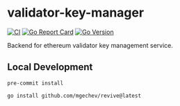 # validator-key-manager

[![CI](https://github.com/zheli/validator-key-manager-backend/actions/workflows/ci.yml/badge.svg)](https://github.com/zheli/validator-key-manager-backend/actions/workflows/ci.yml)
[![Go Report Card](https://goreportcard.com/badge/github.com/zheli/validator-key-manager-backend)](https://goreportcard.com/report/github.com/zheli/validator-key-manager-backend)
[![Go Version](https://img.shields.io/github/go-mod/go-version/zheli/validator-key-manager-backend)](https://github.com/zheli/validator-key-manager-backend)

Backend for ethereum validator key management service.

## Local Development

```bash
pre-commit install

go install github.com/mgechev/revive@latest
```
